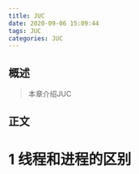 ```yaml
---
title: JUC
date: 2020-09-06 15:09:44
tags: JUC
categories: JUC
---
```


## 概述

> 本章介绍JUC

<!--more-->

## 正文

# 1 线程和进程的区别

